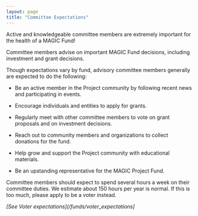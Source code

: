 ```yaml
---
layout: page
title: "Committee Expectations"
---
```


Active and knowledgeable committee members are extremely important for the health of a MAGIC Fund!

Committee members advise on important MAGIC Fund decisions, including investment and grant decisions.

Though expectations vary by fund, advisory committee members generally are expected to do the following:

* Be an active member in the Project community by following recent news and participating in events.

* Encourage individuals and entities to apply for grants.

* Regularly meet with other committee members to vote on grant proposals and on investment decisions.

* Reach out to community members and organizations to collect donations for the fund.

* Help grow and support the Project community with educational materials.

* Be an upstanding representative for the MAGIC Project Fund.

Committee members should expect to spend several hours a week on their committee duties. We estimate about 150 hours per year is normal. If this is too much, please apply to be a voter instead.

*[See Voter expectations](/funds/voter_expectations]*